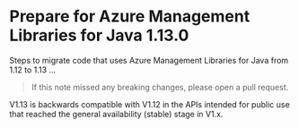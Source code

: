# Prepare for Azure Management Libraries for Java 1.13.0 #

Steps to migrate code that uses Azure Management Libraries for Java from 1.12 to 1.13 ...

> If this note missed any breaking changes, please open a pull request.


V1.13 is backwards compatible with V1.12 in the APIs intended for public use that reached the general availability (stable) stage in V1.x.